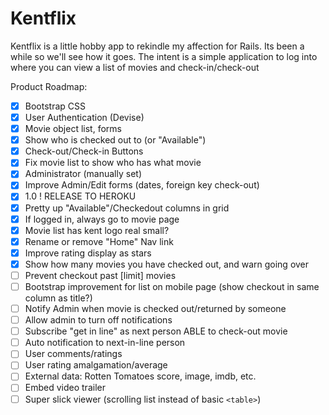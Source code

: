 # Kentflix

Kentflix is a little hobby app to rekindle my affection for Rails.  Its been a while so we'll see how it goes.
The intent is a simple application to log into where you can view a list of movies and check-in/check-out

Product Roadmap:

- [x] Bootstrap CSS
- [x] User Authentication (Devise)
- [x] Movie object list, forms
- [X] Show who is checked out to (or "Available")
- [X] Check-out/Check-in Buttons
- [X] Fix movie list to show who has what movie
- [X] Administrator (manually set)
- [X] Improve Admin/Edit forms (dates, foreign key check-out)
- [X] 1.0 ! RELEASE TO HEROKU
- [X] Pretty up "Available"/Checkedout columns in grid
- [X] If logged in, always go to movie page
- [X] Movie list has kent logo real small?
- [X] Rename or remove "Home" Nav link
- [X] Improve rating display as stars
- [X] Show how many movies you have checked out, and warn going over
- [ ] Prevent checkout past [limit] movies
- [ ] Bootstrap improvement for list on mobile page (show checkout in same column as title?)
- [ ] Notify Admin when movie is checked out/returned by someone
- [ ] Allow admin to turn off notifications
- [ ] Subscribe "get in line" as next person ABLE to check-out movie
- [ ] Auto notification to next-in-line person  
- [ ] User comments/ratings
- [ ] User rating amalgamation/average 
- [ ] External data: Rotten Tomatoes score, image, imdb, etc.
- [ ] Embed video trailer
- [ ] Super slick viewer (scrolling list instead of basic `<table>`)

